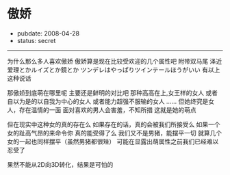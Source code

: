 # 傲娇

- pubdate: 2008-04-28
- status: secret

--------------------------


为什么那么多人喜欢傲娇
傲娇算是现在比较受欢迎的几个属性吧
附带双马尾
泽近爱理とかルイズとか鏡とか
ツンデレはやっぱりツインテールほうがいい
有以上这种说话

那傲娇到底萌在哪里呢
主要还是鲜明的对比吧
那种高高在上,女王样的女人
或者自以为是的以自我为中心的女人
或者能力超强不服输的女人
……
但她终究是女人，存在温情的一面
面对喜欢的男人会害羞，不知所措
这就是她的萌点

但在现实中这种女的真的存在么
如果存在的话，真的会被我们所接受么
如果一个女的趾高气昂的来命令你
真的能受得了么
我们又不是男猪，能摆平一切
就算几个女的一起也同样摆平（虽然男猪都很矬）
可能在显露出萌属性之前我们已经难以忍受了

果然不能从2D向3D转化，结果是可怕的
